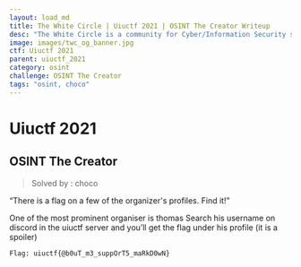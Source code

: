 ```yaml
---
layout: load_md
title: The White Circle | Uiuctf 2021 | OSINT The Creator Writeup
desc: "The White Circle is a community for Cyber/Information Security students, enthusiasts and professionals. You can discuss anything related to Security, share your knowledge with others, get help when you need it and proceed further in your journey with amazing people from all over the world."
image: images/twc_og_banner.jpg
ctf: Uiuctf 2021
parent: uiuctf_2021
category: osint
challenge: OSINT The Creator
tags: "osint, choco"
---
```


<h1 class="heading card-title white-text">Uiuctf 2021</h1>

## OSINT The Creator
> Solved by : choco

“There is a flag on a few of the organizer's profiles. Find it!”

One of the most prominent organiser is thomas
Search his username on discord in the uiuctf server and you’ll get the flag under his profile (it is a spoiler)


    Flag: uiuctf{@b0uT_m3_suppOrT5_maRkD0wN}


